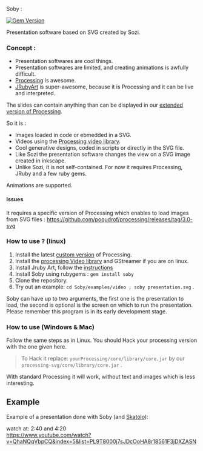 Soby :

[![Gem Version](https://badge.fury.io/rb/soby.svg)](https://badge.fury.io/rb/soby)

Presentation software based on SVG created by Sozi.

### Concept :

* Presentation softwares are cool things.
* Presentation softwares are limited, and creating animations is
  awfully difficult.
* [Processing](http://processing.org) is awesome.
* [JRubyArt](https://github.com/ruby-processing/JRubyArt) is
  super-awesome, because it is Processing and it can be live and
  interpreted.


The slides can contain anything than can be displayed in our [extended 
version of Processing](https://github.com/poqudrof/processing/releases/tag/3.0-svg).

So it is :
- Images loaded in code or ebmedded in a SVG. 
- Videos using the [Processing video library](https://github.com/processing/processing-video).
- Cool generative designs, coded in scripts or directly in the SVG file. 
- Like Sozi the presentation software changes the view on a SVG image created in inkscape.
- Unlike Sozi, it is not self-contained. For now it requires Processing, JRuby and a few ruby gems. 

Animations are supported.

#### Issues

It requires a specific version of Processing which enables to load
images from SVG files : 
https://github.com/poqudrof/processing/releases/tag/3.0-svg


### How to use ?  (linux) 

 1. Install the latest [custom version](https://github.com/poqudrof/processing/releases) of Processing.  
 2. Install the [processing Video library](https://github.com/processing/processing-video) and GStreamer if you are on linux. 
 3. Install Jruby Art, follow the [instructions](https://github.com/ruby-processing/JRubyArt)
 4. Install Soby using rubygems : `gem install soby`
 5. Clone the repository.
 6. Try out an example: `cd Soby/examples/video ; soby presentation.svg`  . 

Soby can have up to two arguments, the first one is the presentation to load, the second is optional is the screen on which to run the presentation.
Please remember this program is in its early development stage.


### How to use (Windows & Mac) 

Follow the same steps as in Linux. You should Hack your processing version with the one given here. 

>To Hack it replace: 
> `yourProcessing/core/library/core.jar` by our `processing-svg/core/library/core.jar` . 

With standard Processing it will work, without text and images which is less interesting.

## Example
Example of a presentation done with Soby (and [Skatolo](https://github.com/potioc/Skatolo)):

watch at:  2:40  and 4:20  
https://www.youtube.com/watch?v=QhaNQqVbpCQ&index=5&list=PL9T8000j7sJDcOoHA8r18561F3jDXZASN
